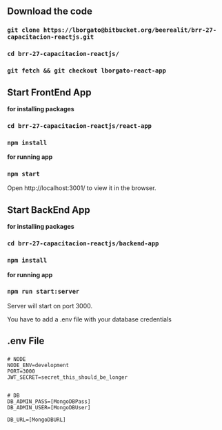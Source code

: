 
## Download the code 

### `git clone https://lborgato@bitbucket.org/beerealit/brr-27-capacitacion-reactjs.git`
### `cd brr-27-capacitacion-reactjs/`
### `git fetch && git checkout lborgato-react-app`

## Start FrontEnd App
**for installing packages**
### `cd brr-27-capacitacion-reactjs/react-app`
### `npm install` 

**for running app**
### `npm start`

Open http://localhost:3001/ to view it in the browser. 

## Start BackEnd App
**for installing packages**
### `cd brr-27-capacitacion-reactjs/backend-app`
### `npm install` 

**for running app**
### `npm run start:server`

Server will start on port 3000. 

You have to add a .env file with your database credentials
## .env File
### 
	# NODE
	NODE_ENV=development
	PORT=3000
	JWT_SECRET=secret_this_should_be_longer


	# DB
	DB_ADMIN_PASS=[MongoDBPass]
	DB_ADMIN_USER=[MongoDBUser]

	DB_URL=[MongoDBURL]


